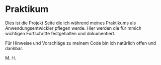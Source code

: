 # Praktikum

Dies ist die Projekt Seite die ich während meines Praktikums als Anwendungsentwickler pflegen werde.
Hier werden die für mmich wichtigen Fortschritte festgehalten und dokumentiert.

Für Hinweise und Vorschläge zu meinem Code bin ich natürlich offen und dankbar.

M. H.
